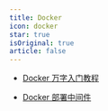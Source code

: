 ```yaml
---
title: Docker
icon: docker
star: true
isOriginal: true
article: false
---
```


* [Docker 万字入门教程](Docker.md)

* [Docker 部署中间件](Docker_deploy.md)